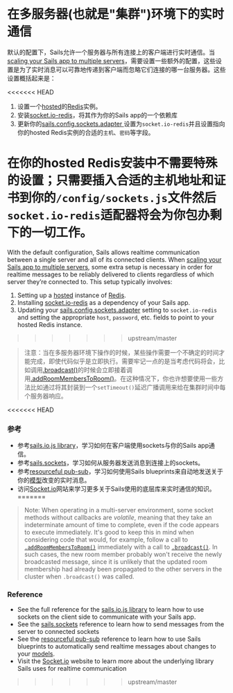 # 在多服务器(也就是"集群")环境下的实时通信
默认的配置下，Sails允许一个服务器与所有连接上的客户端进行实时通信。当[scaling your Sails app to multiple servers](http://sailsjs.org/documentation/concepts/deployment/scaling)，需要设置一些额外的配置，这些设置是为了实时消息可以可靠地传递到客户端而忽略它们连接的哪一台服务器。这些设置概括起来是：

<<<<<<< HEAD
1. 设置一个[hosted](https://www.google.com/search?q=hosted+redis)的[Redis](http://redis.io/)实例。
2. 安装[socket.io-redis](https://github.com/socketio/socket.io-redis)，将其作为你的Sails app的一个依赖库
3. 更新你的[sails.config.sockets.adapter ](http://sailsjs.org/documentation/reference/configuration/sails-config-sockets#?commonlyused-options)设置为`socket.io-redis`并且设置指向你的hosted Redis实例的合适的`主机`、`密码`等字段。

在你的hosted Redis安装中不需要特殊的设置；只需要插入合适的主机地址和证书到你的`/config/sockets.js`文件然后`socket.io-redis`适配器将会为你包办剩下的一切工作。
=======
With the default configuration, Sails allows realtime communication between a single server and all of its connected clients.  When [scaling your Sails app to multiple servers](http://sailsjs.com/documentation/concepts/deployment/scaling), some extra setup is necessary in order for realtime messages to be reliably delivered to clients regardless of which server they&rsquo;re connected to.  This setup typically involves:

1. Setting up a [hosted](https://www.google.com/search?q=hosted+redis) instance of [Redis](http://redis.io/).
2. Installing [socket.io-redis](https://github.com/socketio/socket.io-redis) as a dependency of your Sails app.
1. Updating your [sails.config.sockets.adapter](http://sailsjs.com/documentation/reference/configuration/sails-config-sockets#?commonlyused-options) setting to `socket.io-redis` and setting the appropriate `host`, `password`, etc. fields to point to your hosted Redis instance.
>>>>>>> upstream/master

> 注意：当在多服务器环境下操作的时候，某些操作需要一个不确定的时间才能完成，即使代码似乎是立即执行。需要牢记一点的是当考虑代码将会，比如调用[.broadcast()](http://sailsjs.org/documentation/reference/web-sockets/sails-sockets/sails-sockets-broadcast)的时候会立即接着调用[.addRoomMembersToRoom()](http://sailsjs.org/documentation/reference/web-sockets/sails-sockets/add-room-members-to-room)。在这种情况下，你也许想要使用一些方法比如通过将其封装到一个`setTimeout()`延迟广播调用来给在集群时间中每个服务器响应。

<<<<<<< HEAD
### 参考
+ 参考[sails.io.js library](http://sailsjs.org/documentation/reference/web-sockets/socket-client/io-socket-on)，学习如何在客户端使用sockets与你的Sails app通信。
+ 参考[sails.sockets](http://sailsjs.org/documentation/reference/web-sockets/sails-sockets)，学习如何从服务器发送消息到连接上的sockets。
+ 参考[resourceful pub-sub](http://sailsjs.org/documentation/reference/web-sockets/resourceful-pub-sub)，学习如何使用Sails blueprints来自动地发送关于你的[模型](http://sailsjs.org/documentation/concepts/models-and-orm/models)改变的实时消息。
+ 访问[Socket.io](http://socket.io/)网站来学习更多关于Sails使用的底层库来实时通信的知识。
=======
> Note: When operating in a multi-server environment, some socket methods without callbacks are _volatile_, meaning that they take an indeterminate amount of time to complete, even if the code appears to execute immediately.  It's good to keep this in mind when considering code that would, for example, follow a call to [`.addRoomMembersToRoom()`](http://sailsjs.com/documentation/reference/web-sockets/sails-sockets/add-room-members-to-room) immediately with a call to [`.broadcast()`](http://sailsjs.com/documentation/reference/web-sockets/sails-sockets/sails-sockets-broadcast).  In such cases, the new room member probably won't receive the newly broadcasted message, since it is unlikely that the updated room membership had already been propagated to the other servers in the cluster when `.broadcast()` was called.

### Reference

* See the full reference for the [sails.io.js library](http://sailsjs.com/documentation/reference/web-sockets/socket-client) to learn how to use sockets on the client side to communicate with your Sails app.
* See the [sails.sockets](http://sailsjs.com/documentation/reference/web-sockets/sails-sockets) reference to learn how to send messages from the server to connected sockets
* See the [resourceful pub-sub](http://sailsjs.com/documentation/reference/web-sockets/resourceful-pub-sub) reference to learn how to use Sails blueprints to automatically send realtime messages about changes to your [models](http://sailsjs.com/documentation/concepts/models-and-orm/models).
* Visit the [Socket.io](http://socket.io) website to learn more about the underlying library Sails uses for realtime communication
>>>>>>> upstream/master

<docmeta name="displayName" value="Multi-server environments">

